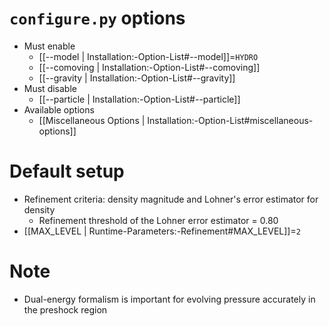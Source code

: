 # `configure.py` options
- Must enable
   - [[--model | Installation:-Option-List#--model]]=`HYDRO`
   - [[--comoving | Installation:-Option-List#--comoving]]
   - [[--gravity | Installation:-Option-List#--gravity]]
- Must disable
   - [[--particle | Installation:-Option-List#--particle]]
- Available options
   - [[Miscellaneous Options | Installation:-Option-List#miscellaneous-options]]


# Default setup
- Refinement criteria: density magnitude and Lohner's error estimator for density
   - Refinement threshold of the Lohner error estimator = 0.80
- [[MAX_LEVEL | Runtime-Parameters:-Refinement#MAX_LEVEL]]=`2`


# Note
- Dual-energy formalism is important for evolving pressure accurately in the preshock region
